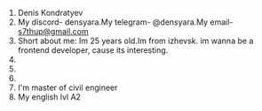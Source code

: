 1. Denis Kondratyev
2. My discord- densyara.My telegram- @densyara.My email- s7thup@gmail.com
3. Short about me: Im 25 years old.Im from izhevsk. im wanna be a frontend developer, cause its interesting.
4.   
5.   
6.   
7. I'm master of civil engineer
8. My english lvl A2
